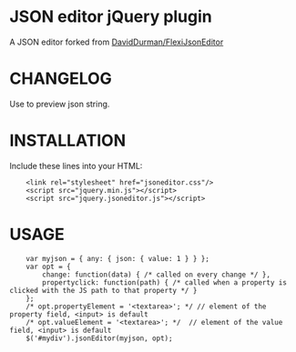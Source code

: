 JSON editor jQuery plugin
=========================

A JSON editor forked from [DavidDurman/FlexiJsonEditor](https://github.com/DavidDurman/FlexiJsonEditor)

CHANGELOG
============
Use to preview json string.

INSTALLATION
============

Include these lines into your HTML:

        <link rel="stylesheet" href="jsoneditor.css"/>
        <script src="jquery.min.js"></script>
        <script src="jquery.jsoneditor.js"></script>


USAGE
=====


        var myjson = { any: { json: { value: 1 } } };
        var opt = { 
            change: function(data) { /* called on every change */ },
            propertyclick: function(path) { /* called when a property is clicked with the JS path to that property */ }
        };
        /* opt.propertyElement = '<textarea>'; */ // element of the property field, <input> is default
        /* opt.valueElement = '<textarea>'; */  // element of the value field, <input> is default
        $('#mydiv').jsonEditor(myjson, opt);


